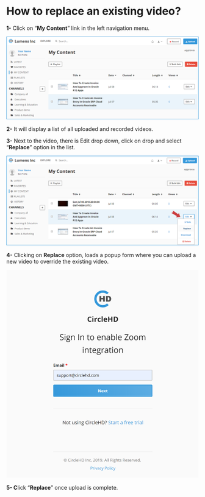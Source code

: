 # How to replace an existing video?

**1-** Click on “**My Content**” link in the left navigation menu.

![](../.gitbook/assets/help_videos_edit1.png)

**2-** It will display a list of all uploaded and recorded videos. 

**3-** Next to the video, there is Edit drop down, click on drop and select “**Replace**” option in the list.

![](../.gitbook/assets/help_videos_edit2.png)

**4-** Clicking on **Replace** option, loads a popup form where you can upload a new video to override the existing video. 

![](../.gitbook/assets/image%20%2812%29.png)

**5- C**lick “**Replace**” once upload is complete. 

